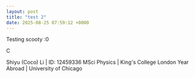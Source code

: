 ```yaml
---
layout: post
title: "test 2"
date: 2025-08-25 07:59:12 +0000
---
```


Testing scooty :0

C

Shiyu (Coco) Li | ID: 12459336
MSci Physics |  King's College London
Year Abroad | University of Chicago
